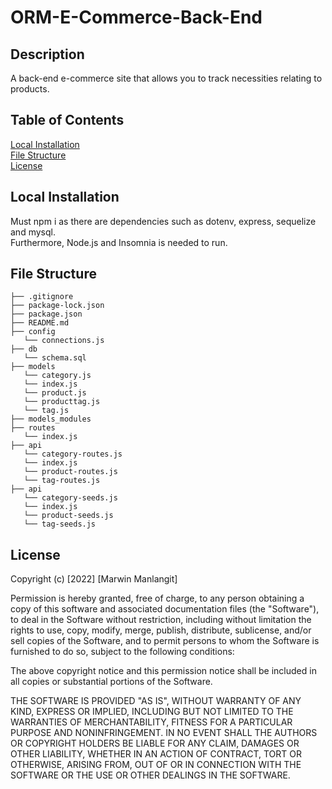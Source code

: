 # ORM-E-Commerce-Back-End
## Description
A back-end e-commerce site that allows you to track necessities relating to products. 

## Table of Contents
[Local Installation](#Local-Installation) <br>
[File Structure](#File-Structure) <br>
[License](#License)

## Local Installation
Must npm i as there are dependencies such as dotenv, express, sequelize and mysql. <br> Furthermore, Node.js and Insomnia is needed to run. 

## File Structure
```
├── .gitignore
├── package-lock.json
├── package.json
├── README.md
├── config
   └── connections.js
├── db
   └── schema.sql
├── models
   └── category.js
   └── index.js
   └── product.js
   └── producttag.js
   └── tag.js
├── models_modules
├── routes
   └── index.js
├── api
   └── category-routes.js
   └── index.js
   └── product-routes.js
   └── tag-routes.js
├── api
   └── category-seeds.js
   └── index.js
   └── product-seeds.js
   └── tag-seeds.js
```

## License
Copyright (c) [2022] [Marwin Manlangit]

Permission is hereby granted, free of charge, to any person obtaining a copy
of this software and associated documentation files (the "Software"), to deal
in the Software without restriction, including without limitation the rights
to use, copy, modify, merge, publish, distribute, sublicense, and/or sell
copies of the Software, and to permit persons to whom the Software is
furnished to do so, subject to the following conditions:

The above copyright notice and this permission notice shall be included in all
copies or substantial portions of the Software.

THE SOFTWARE IS PROVIDED "AS IS", WITHOUT WARRANTY OF ANY KIND, EXPRESS OR
IMPLIED, INCLUDING BUT NOT LIMITED TO THE WARRANTIES OF MERCHANTABILITY,
FITNESS FOR A PARTICULAR PURPOSE AND NONINFRINGEMENT. IN NO EVENT SHALL THE
AUTHORS OR COPYRIGHT HOLDERS BE LIABLE FOR ANY CLAIM, DAMAGES OR OTHER
LIABILITY, WHETHER IN AN ACTION OF CONTRACT, TORT OR OTHERWISE, ARISING FROM,
OUT OF OR IN CONNECTION WITH THE SOFTWARE OR THE USE OR OTHER DEALINGS IN THE
SOFTWARE.
